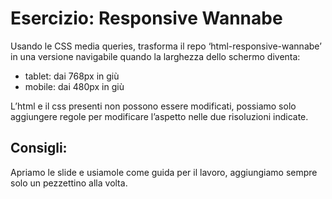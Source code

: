 Esercizio: Responsive Wannabe
===
Usando le CSS media queries, trasforma il repo ‘html-responsive-wannabe’ in una versione navigabile quando la larghezza dello schermo diventa:
- tablet: dai 768px in giù
- mobile: dai 480px in giù  

L’html e il css presenti non possono essere modificati, possiamo solo aggiungere regole per modificare l’aspetto nelle due risoluzioni indicate.

## Consigli:
Apriamo le slide e usiamole come guida per il lavoro, aggiungiamo sempre solo un pezzettino alla volta.